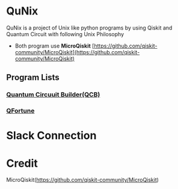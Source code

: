 # QuNix
QuNix is a project of Unix like python programs by using Qiskit and Quantum Circuit with following Unix Philosophy

- Both program use **MicroQiskit** [https://github.com/qiskit-community/MicroQiskit](https://github.com/qiskit-community/MicroQiskit)

## Program Lists

### [Quantum Circuuit Builder(QCB)]("qunix/qcb/REAMDE")

### [QFortune]("qunix/qfortune/README")

# Slack Connection

# Credit

MicroQiskit(https://github.com/qiskit-community/MicroQiskit)
